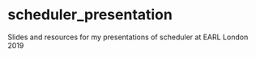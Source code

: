 # scheduler_presentation
Slides and resources for my presentations of scheduler at EARL London 2019
